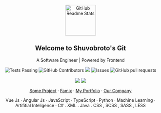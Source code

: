 <p align="center">
 <img width="100px" src="https://res.cloudinary.com/anuraghazra/image/upload/v1594908242/logo_ccswme.svg" align="center" alt="GitHub Readme Stats" />
 <h2 align="center">Welcome to Shuvobroto's Git</h2>
 <p align="center">A Software Engineer | Powered by Frontend</p>
</p>
  <p align="center">
    <a >
      <img alt="Tests Passing" src="https://github.com/anuraghazra/github-readme-stats/workflows/Test/badge.svg" />
    </a>
    <a >
      <img alt="GitHub Contributors" src="https://img.shields.io/github/contributors/anuraghazra/github-readme-stats" />
    </a>
    <a >
      <img src="https://codecov.io/gh/anuraghazra/github-readme-stats/branch/master/graph/badge.svg" />
    </a>
    <a >
      <img alt="Issues" src="https://img.shields.io/github/issues/anuraghazra/github-readme-stats?color=0088ff" />
    </a>
    <a >
      <img alt="GitHub pull requests" src="https://img.shields.io/github/issues-pr/anuraghazra/github-readme-stats?color=0088ff" />
    </a>
    <br />
    <br />
    <a >
      <img src="https://img.shields.io/badge/Supported%20by-VSCode%20Power%20User%20%E2%86%92-gray.svg?colorA=655BE1&colorB=4F44D6&style=for-the-badge"/>
    </a>
    <a >
      <img src="https://img.shields.io/badge/Supported%20by-Node%20Cli.com%20%E2%86%92-gray.svg?colorA=61c265&colorB=4CAF50&style=for-the-badge"/>
    </a>
  </p>

  <p align="center">
    <a href="#demo">Some Project</a>
    ·
    <a href="https://famix.netlify.app/#/">Famix</a>
    ·
    <a href="https://shuvobroto-portfolio.netlify.app/">My Portfolio</a>
    ·
    <a href="https://kuuka.co.uk/">Our Company</a>
  </p>
  <p align="center">
    <a >Vue Js </a>
    ·
    <a>Angular Js</a>
    ·
    <a>JavaScript</a>
    ·
    <a>TypeScript</a>
    ·
    <a>Python</a>
    ·
    <a>Machine Learning</a>
    ·
    <a>Artifitial Inteligence</a>
    ·
    <a>C#</a>
    .
    <a>XML</a>
    .
    <a>Java</a>
    .
    <a>CSS , SCSS , SASS , LESS</a>
  </p>
</p>
